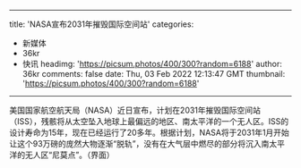 
---
title: 'NASA宣布2031年摧毁国际空间站'
categories: 
 - 新媒体
 - 36kr
 - 快讯
headimg: 'https://picsum.photos/400/300?random=6188'
author: 36kr
comments: false
date: Thu, 03 Feb 2022 12:13:47 GMT
thumbnail: 'https://picsum.photos/400/300?random=6188'
---

<div>   
美国国家航空航天局（NASA）近日宣布，计划在2031年摧毁国际空间站（ISS），残骸将从太空坠入地球上最偏远的地区、南太平洋的一个无人区。ISS的设计寿命为15年，现在已经运行了20多年。根据计划，NASA将于2031年1月开始让这个93万磅的庞然大物逐渐“脱轨”，没有在大气层中燃尽的部分将沉入南太平洋的无人区“尼莫点”。（界面）  
</div>
            